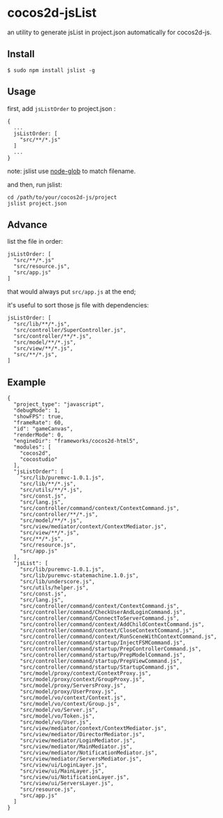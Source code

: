 # cocos2d-jsList
an utility to generate jsList in project.json automatically for cocos2d-js.

## Install

```
$ sudo npm install jslist -g
```

## Usage

first, add `jsListOrder` to project.json :

```
{
  ...
  jsListOrder: [
    "src/**/*.js"
  ]
  ...
}
```

note: jslist use [node-glob](https://github.com/isaacs/node-glob) to match filename.

and then, run jslist:

```
cd /path/to/your/cocos2d-js/project
jslist project.json
```

## Advance

list the file in order:

```
jsListOrder: [
  "src/**/*.js"
  "src/resource.js",
  "src/app.js"
]
```

that would always put `src/app.js` at the end;

it's useful to sort those js file with dependencies:

```
jsListOrder: [
  "src/lib/**/*.js",
  "src/controller/SuperController.js",
  "src/controller/**/*.js",
  "src/model/**/*.js",
  "src/view/**/*.js",
  "src/**/*.js",
]
```

## Example

```
{
  "project_type": "javascript",
  "debugMode": 1,
  "showFPS": true,
  "frameRate": 60,
  "id": "gameCanvas",
  "renderMode": 0,
  "engineDir": "frameworks/cocos2d-html5",
  "modules": [
    "cocos2d",
    "cocostudio"
  ],
  "jsListOrder": [
    "src/lib/puremvc-1.0.1.js",
    "src/lib/**/*.js",
    "src/utils/**/*.js",
    "src/const.js",
    "src/lang.js",
    "src/controller/command/context/ContextCommand.js",
    "src/controller/**/*.js",
    "src/model/**/*.js",
    "src/view/mediator/context/ContextMediator.js",
    "src/view/**/*.js",
    "src/**/*.js",
    "src/resource.js",
    "src/app.js"
  ],
  "jsList": [
    "src/lib/puremvc-1.0.1.js",
    "src/lib/puremvc-statemachine.1.0.js",
    "src/lib/underscore.js",
    "src/utils/helper.js",
    "src/const.js",
    "src/lang.js",
    "src/controller/command/context/ContextCommand.js",
    "src/controller/command/CheckUserAndLoginCommand.js",
    "src/controller/command/ConnectToServerCommand.js",
    "src/controller/command/context/AddChildContextCommand.js",
    "src/controller/command/context/CloseContextCommand.js",
    "src/controller/command/context/RunSceneWithContextCommand.js",
    "src/controller/command/startup/InjectFSMCommand.js",
    "src/controller/command/startup/PrepControllerCommand.js",
    "src/controller/command/startup/PrepModelCommand.js",
    "src/controller/command/startup/PrepViewCommand.js",
    "src/controller/command/startup/StartupCommand.js",
    "src/model/proxy/context/ContextProxy.js",
    "src/model/proxy/context/GroupProxy.js",
    "src/model/proxy/ServersProxy.js",
    "src/model/proxy/UserProxy.js",
    "src/model/vo/context/Context.js",
    "src/model/vo/context/Group.js",
    "src/model/vo/Server.js",
    "src/model/vo/Token.js",
    "src/model/vo/User.js",
    "src/view/mediator/context/ContextMediator.js",
    "src/view/mediator/DirectorMediator.js",
    "src/view/mediator/LoginMediator.js",
    "src/view/mediator/MainMediator.js",
    "src/view/mediator/NotificationMediator.js",
    "src/view/mediator/ServersMediator.js",
    "src/view/ui/LoginLayer.js",
    "src/view/ui/MainLayer.js",
    "src/view/ui/NotificationLayer.js",
    "src/view/ui/ServersLayer.js",
    "src/resource.js",
    "src/app.js"
  ]
}
```